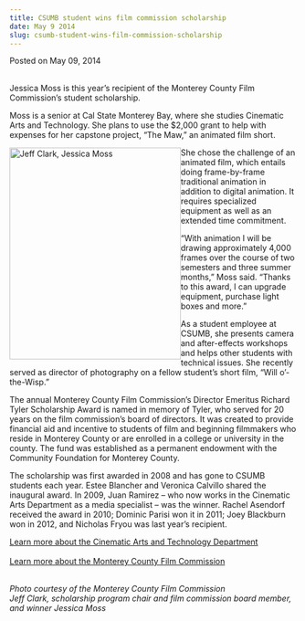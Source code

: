 ```yaml
---
title: CSUMB student wins film commission scholarship
date: May 9 2014
slug: csumb-student-wins-film-commission-scholarship
---
```





<span class="date">Posted on May 09, 2014    </span>
<p><br>
Jessica Moss is this year&#x2019;s recipient of the Monterey County Film
Commission&#x2019;s student scholarship.</br></p>
<p>Moss is a senior at Cal State Monterey Bay, where she studies
Cinematic Arts and Technology. She plans to use the $2,000 grant to
help with expenses for her capstone project, &#x201C;The Maw,&#x201D; an animated
film short.</p>
<p><img alt="Jeff Clark, Jessica Moss" src="http://news.csumb.edu/sites/default/files/65/attachments/news/images/jeff_clark_mcfc_board_member_and_scholarship_chair__and_jessica_moss.jpg" style="width:300px; height:371px; float:left">She chose the
challenge of an animated film, which entails doing frame-by-frame
traditional animation in addition to digital animation. It requires
specialized equipment as well as an extended time commitment.</img></p>
<p>&#x201C;With animation I will be drawing approximately 4,000 frames
over the course of two semesters and three summer months,&#x201D; Moss
said. &#x201C;Thanks to this award, I can upgrade equipment, purchase
light boxes and more.&#x201D;</p>
<p>As a student employee at CSUMB, she presents camera and
after-effects workshops and helps other students with technical
issues. She recently served as director of photography on a fellow
student&#x2019;s short film, &#x201C;Will o&#x2019;-the-Wisp.&#x201D;</p>
<p>The annual Monterey County Film Commission&#x2019;s Director Emeritus
Richard Tyler Scholarship Award is named in memory of Tyler, who
served for 20 years on the film commission&#x2019;s board of directors. It
was created to provide financial aid and incentive to students of
film and beginning filmmakers who reside in Monterey County or are
enrolled in a college or university in the county. The fund was
established as a permanent endowment with the Community Foundation
for Monterey County.</p>
<p>The scholarship was first awarded in 2008 and has gone to CSUMB
students each year. Estee Blancher and Veronica Calvillo shared the
inaugural award. In 2009, Juan Ramirez &#x2013; who now works in the
Cinematic Arts Department as a media specialist &#x2013; was the winner.
Rachel Asendorf received the award in 2010; Dominic Parisi won it
in 2011; Joey Blackburn won in 2012, and Nicholas Fryou was last
year&#x2019;s recipient.&#xA0;</p>
<p><a href="http://csumb.edu/tat" rel="nofollow">Learn more about
the Cinematic Arts and Technology Department</a><br>
<br>
<a href="http://www.FilmMonterey.org" rel="nofollow">Learn more
about the Monterey County Film Commission</a></br></br></p>
<p class="small"><em>Photo courtesy of the Monterey County Film
Commission<br>
Jeff Clark, scholarship program chair and film commission board
member, and winner Jessica Moss</br></em><br>
&#xA0;</br></p>





